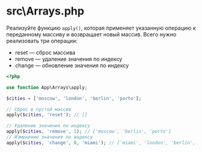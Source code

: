 # src\Arrays.php

Реализуйте функцию ```apply()```, которая применяет указанную операцию к переданному массиву и возвращает новый массив. Всего нужно реализовать три операции:

- reset — сброс массива
- remove — удаление значения по индексу
- change — обновление значения по индексу

```php
<?php

use function App\Arrays\apply;

$cities = ['moscow', 'london', 'berlin', 'porto'];

// Сброс в пустой массив
apply($cities, 'reset'); // []

// Удаление значения по индексу
apply($cities, 'remove', 1); // ['moscow', 'berlin', 'porto']
// Изменение значения по индексу
apply($cities, 'change', 0, 'miami'); // ['miami', 'london', 'berlin', 'porto']